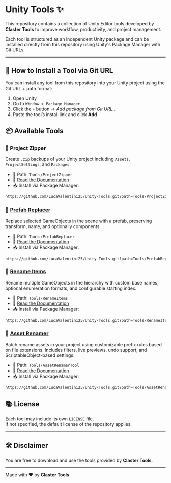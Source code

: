 # Unity Tools ✨

This repository contains a collection of Unity Editor tools developed by **Claster Tools** to improve workflow, productivity, and project management.

Each tool is structured as an independent Unity package and can be installed directly from this repository using Unity's Package Manager with Git URLs.

---
## 🧩 How to Install a Tool via Git URL

You can install any tool from this repository into your Unity project using the Git URL + path format:

1. Open Unity
2. Go to `Window > Package Manager`
3. Click the `+` button → *Add package from Git URL...*
4. Paste the tool’s install link and click **Add**

## 📦 Available Tools

### 🔹 Project Zipper

Create `.zip` backups of your Unity project including `Assets`, `ProjectSettings`, and `Packages`.

- 📁 Path: `Tools/ProjectZipper`
- 📖 [Read the Documentation](Tools/ProjectZipper/README.md)
- 📥 Install via Package Manager:

```bash
https://github.com/LucaValentini25/Unity-Tools.git?path=Tools/ProjectZipper
```

### 🔹 [Prefab Replacer](Tools/PrefabReplacer/README.md)

Replace selected GameObjects in the scene with a prefab, preserving transform, name, and optionally components.

- 📁 Path: `Tools/PrefabReplacer`
- 📖 [Read the Documentation](Tools/PrefabReplacer/README.md)
- 📥 Install via Package Manager:

```bash
https://github.com/LucaValentini25/Unity-Tools.git?path=Tools/PrefabReplacer
```
### 🔹 [Rename Items](Tools/RenameItems/README.md)

Rename multiple GameObjects in the hierarchy with custom base names, optional enumeration formats, and configurable starting index.

- 📁 Path: `Tools/RenameItems`
- 📖 [Read the Documentation](Tools/RenameItems/README.md)
- 📥 Install via Package Manager:

```bash
https://github.com/LucaValentini25/Unity-Tools.git?path=Tools/RenameItems
```
### 🔹 [Asset Renamer](Tools/AssetRenamerTool/README.md)

Batch rename assets in your project using customizable prefix rules based on file extensions. Includes filters, live previews, undo support, and ScriptableObject-based settings.

- 📁 Path: `Tools/AssetRenamerTool`
- 📖 [Read the Documentation](Tools/AssetRenamerTool/README.md)
- 📥 Install via Package Manager:

```bash
https://github.com/LucaValentini25/Unity-Tools.git?path=Tools/AssetRenamerTool
```
## 📚 License

Each tool may include its own `LICENSE` file.  
If not specified, the default license of the repository applies.

---

## 🛠️ Disclaimer

You are free to download and use the tools provided by **Claster Tools**.

---

Made with ❤️ by **Claster Tools**
